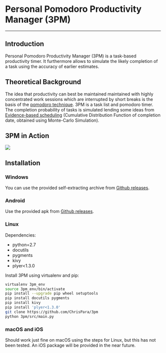 # Personal Pomodoro Productivity Manager (3PM)
----------------------------------------------

## Introduction
Personal Pomodoro Productivity Manager (3PM) is a task-based productivity timer. It furthermore allows to simulate the likely completion of a task using the accuracy of earlier estimates.

## Theoretical Background
The idea that productivity can best be maintained maintained with highly concentrated work sessions which are interrupted by short breaks is the basis of the [pomodoro technique](https://en.wikipedia.org/wiki/Pomodoro_Technique).
3PM is a task list and pomodoro timer. The completion probability of tasks is simulated lending some ideas from [Evidence-based scheduling](https://www.joelonsoftware.com/2007/10/26/evidence-based-scheduling/) (Cumulative Distribution Function of completion date, obtained using Monte-Carlo Simulation).

## 3PM in Action
![](src/data/demo.gif)

## Installation
### Windows
You can use the provided self-extracting archive from [Github releases](https://github.com/ChrisPara/3pm/releases).

### Android
Use the provided apk from [Github releases](https://github.com/ChrisPara/3pm/releases).

### Linux
Dependencies:

* python=2.7
* docutils
* pygments
* kivy
* plyer<1.3.0

Install 3PM using virtualenv and pip:
```bash
virtualenv 3pm_env
source 3pm_env/bin/activate
pip install --upgrade pip wheel setuptools
pip install docutils pygments
pip install kivy
pip install 'plyer<1.3.0'
git clone https://github.com/ChrisPara/3pm
python 3pm/src/main.py
```

### macOS and iOS
Should work just fine on macOS using the steps for Linux, but this has not been tested. An iOS package will be provided in the near future.
